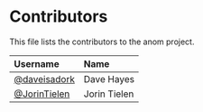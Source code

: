# Contributors

This file lists the contributors to the anom project.

| Username | Name |
| :------- | :--- |
| [@daveisadork](https://github.com/daveisadork) | Dave Hayes |
| [@JorinTielen](https://github.com/JorinTielen) | Jorin Tielen |
